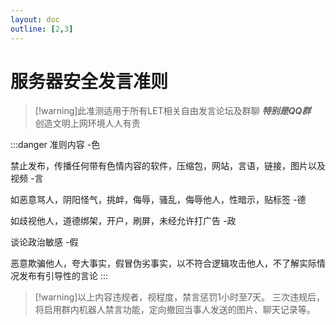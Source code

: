 ```yaml
---
layout: doc
outline: [2,3]
---
```


# 服务器安全发言准则

> [!warning]此准测适用于所有LET相关自由发言论坛及群聊
> ***特别是QQ群***<br>
> 创造文明上网环境人人有责

:::danger 准则内容
-色

禁止发布，传播任何带有色情内容的软件，压缩包，网站，言语，链接，图片以及视频
-言

如恶意骂人，阴阳怪气，挑衅，侮辱，骚乱，侮辱他人，性暗示，贴标签
-德

如歧视他人，道德绑架，开户，刷屏，未经允许打广告
-政

谈论政治敏感
-假

恶意欺骗他人，夸大事实，假冒伪劣事实，以不符合逻辑攻击他人，不了解实际情况发布有引导性的言论
:::

> [!warning]以上内容违规者，视程度，禁言惩罚1小时至7天。
> 三次违规后，将启用群内机器人禁言功能，定向撤回当事人发送的图片、聊天记录等。
